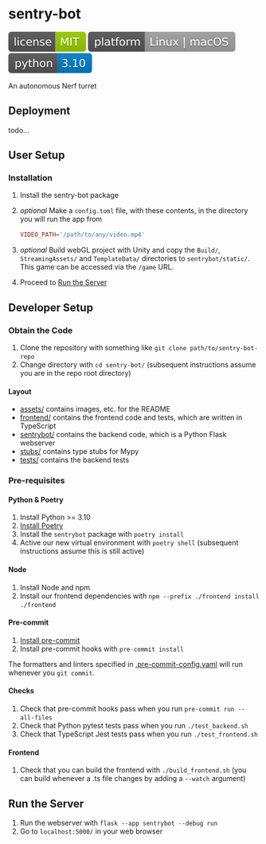 # sentry-bot

![license](./assets/license-MIT-green.svg)
![platform](./assets/platform-Linux_or_macOS-lightgrey.svg)
![python](./assets/python-3_10-blue.svg)

An autonomous Nerf turret

## Deployment

todo...

## User Setup

### Installation

1. Install the sentry-bot package
1. _optional_ Make a `config.toml` file, with these contents, in the directory you will run the app from

   ```toml
   VIDEO_PATH='/path/to/any/video.mp4'
   ```

1. _optional_ Build webGL project with Unity and copy the `Build/`, `StreamingAssets/` and `TemplateData/` directories to `sentrybot/static/`.
   This game can be accessed via the `/game` URL.
1. Proceed to [Run the Server](#run-the-server)

## Developer Setup

### Obtain the Code

1. Clone the repository with something like `git clone path/to/sentry-bot-repo`
1. Change directory with `cd sentry-bot/`
   (subsequent instructions assume you are in the repo root directory)

#### Layout

- [assets/](./assets) contains images, etc. for the README
- [frontend/](./frontend) contains the frontend code and tests, which are written in TypeScript
- [sentrybot/](./sentrybot) contains the backend code, which is a Python Flask webserver
- [stubs/](./stubs) contains type stubs for Mypy
- [tests/](./tests) contains the backend tests

### Pre-requisites

#### Python & Poetry

1. Install Python >= 3.10
1. [Install Poetry](https://python-poetry.org/docs/#installation)
1. Install the `sentrybot` package with `poetry install`
1. Active our new virtual environment with `poetry shell`
   (subsequent instructions assume this is still active)

#### Node

1. Install Node and npm
1. Install our frontend dependencies with `npm --prefix ./frontend install ./frontend`

#### Pre-commit

1. [Install pre-commit](https://pre-commit.com/index.html#install)
1. Install pre-commit hooks with `pre-commit install`

The formatters and linters specified in [.pre-commit-config.yaml](.pre-commit-config.yaml) will run whenever you `git commit`.

#### Checks

1. Check that pre-commit hooks pass when you run `pre-commit run --all-files`
1. Check that Python pytest tests pass when you run `./test_backend.sh`
1. Check that TypeScript Jest tests pass when you run `./test_frontend.sh`

#### Frontend

1. Check that you can build the frontend with `./build_frontend.sh`
   (you can build whenever a .ts file changes by adding a `--watch` argument)

## Run the Server

1. Run the webserver with `flask --app sentrybot --debug run`
1. Go to `localhost:5000/` in your web browser
